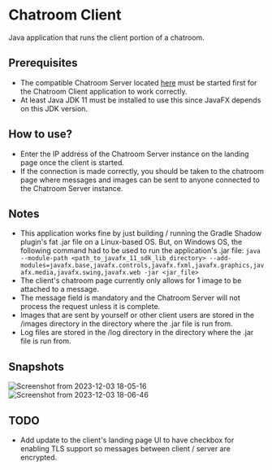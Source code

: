 # Chatroom Client
Java application that runs the client portion of a chatroom.

## Prerequisites
- The compatible Chatroom Server located [here](https://github.com/krm534/Chatroom-Server) must be started first for the Chatroom Client application to work correctly.
- At least Java JDK 11 must be installed to use this since JavaFX depends on this JDK version.

## How to use?
- Enter the IP address of the Chatroom Server instance on the landing page once the client is started.
- If the connection is made correctly, you should be taken to the chatroom page where messages and images can be sent to anyone connected to the Chatroom Server instance.

## Notes
- This application works fine by just building / running the Gradle Shadow plugin's fat .jar file on a Linux-based OS. But, on Windows OS, the following command had to be used to run the application's .jar file: `java --module-path <path_to_javafx_11_sdk_lib_directory> --add-modules=javafx.base,javafx.controls,javafx.fxml,javafx.graphics,javafx.media,javafx.swing,javafx.web -jar <jar_file>`
- The client's chatroom page currently only allows for 1 image to be attached to a message.
- The message field is mandatory and the Chatroom Server will not process the request unless it is complete.
- Images that are sent by yourself or other client users are stored in the /images directory in the directory where the .jar file is run from.
- Log files are stored in the /log directory in the directory where the .jar file is run from.

## Snapshots
![Screenshot from 2023-12-03 18-05-16](https://github.com/krm534/Chatroom-Client/assets/25673410/86dc2baa-a5d8-4d31-9f4c-3206327b2e4b)
![Screenshot from 2023-12-03 18-06-46](https://github.com/krm534/Chatroom-Client/assets/25673410/2810aa5a-b2ba-4629-86cb-504107effe28)

## TODO
- Add update to the client's landing page UI to have checkbox for enabling TLS support so messages between client / server are encrypted.

